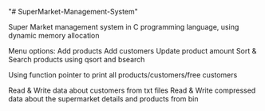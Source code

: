 "# SuperMarket-Management-System" 

Super Market management system in C programming language, using dynamic memory allocation

Menu options: 
Add products 
Add customers
Update product amount 
Sort & Search products using qsort and bsearch

Using function pointer to print all products/customers/free customers

Read & Write data about customers from txt files
Read & Write compressed data about the supermarket details and products from bin
